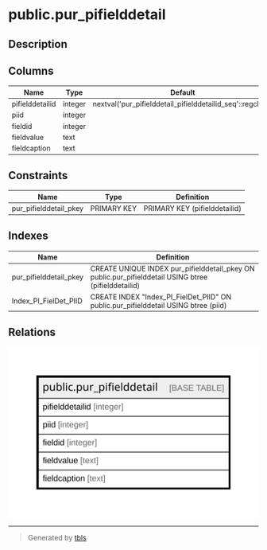 # public.pur_pifielddetail

## Description

## Columns

| Name | Type | Default | Nullable | Children | Parents | Comment |
| ---- | ---- | ------- | -------- | -------- | ------- | ------- |
| pifielddetailid | integer | nextval('pur_pifielddetail_pifielddetailid_seq'::regclass) | false |  |  |  |
| piid | integer |  | true |  |  |  |
| fieldid | integer |  | true |  |  |  |
| fieldvalue | text |  | true |  |  |  |
| fieldcaption | text |  | true |  |  |  |

## Constraints

| Name | Type | Definition |
| ---- | ---- | ---------- |
| pur_pifielddetail_pkey | PRIMARY KEY | PRIMARY KEY (pifielddetailid) |

## Indexes

| Name | Definition |
| ---- | ---------- |
| pur_pifielddetail_pkey | CREATE UNIQUE INDEX pur_pifielddetail_pkey ON public.pur_pifielddetail USING btree (pifielddetailid) |
| Index_PI_FielDet_PIID | CREATE INDEX "Index_PI_FielDet_PIID" ON public.pur_pifielddetail USING btree (piid) |

## Relations

![er](public.pur_pifielddetail.svg)

---

> Generated by [tbls](https://github.com/k1LoW/tbls)

